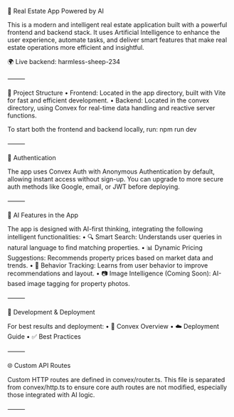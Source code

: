 🧠 Real Estate App Powered by AI

This is a modern and intelligent real estate application built with a powerful frontend and backend stack.
It uses Artificial Intelligence to enhance the user experience, automate tasks, and deliver smart features that make real estate operations more efficient and insightful.

🌍 Live backend: harmless-sheep-234

⸻

🧩 Project Structure
	•	Frontend: Located in the app directory, built with Vite for fast and efficient development.
	•	Backend: Located in the convex directory, using Convex for real-time data handling and reactive server functions.

To start both the frontend and backend locally, run:
npm run dev

⸻

🔐 Authentication

The app uses Convex Auth with Anonymous Authentication by default, allowing instant access without sign-up.
You can upgrade to more secure auth methods like Google, email, or JWT before deploying.

⸻

🤖 AI Features in the App

The app is designed with AI-first thinking, integrating the following intelligent functionalities:
	•	🔍 Smart Search: Understands user queries in natural language to find matching properties.
	•	📊 Dynamic Pricing Suggestions: Recommends property prices based on market data and trends.
	•	🧠 Behavior Tracking: Learns from user behavior to improve recommendations and layout.
	•	📷 Image Intelligence (Coming Soon): AI-based image tagging for property photos.

⸻

🚀 Development & Deployment

For best results and deployment:
	•	📘 Convex Overview
	•	☁️ Deployment Guide
	•	✅ Best Practices

⸻

🌐 Custom API Routes

Custom HTTP routes are defined in convex/router.ts.
This file is separated from convex/http.ts to ensure core auth routes are not modified, especially those integrated with AI logic.

⸻
